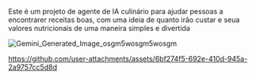Este é um projeto de agente de IA culinário para ajudar pessoas a encontrarer receitas boas, com uma ideia de quanto irão custar e seua valores nutricionais de uma maneira simples e divertida

![Gemini_Generated_Image_osgm5wosgm5wosgm](https://github.com/user-attachments/assets/693f360e-66a8-4dbd-9ce1-7970c375187a)



https://github.com/user-attachments/assets/6bf274f5-692e-410d-945a-2a9757cc5d8d

